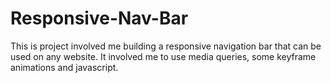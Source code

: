 # Responsive-Nav-Bar
This is project involved me building a responsive navigation bar that can be used on any website. It involved me to use media queries, some keyframe animations and javascript.
